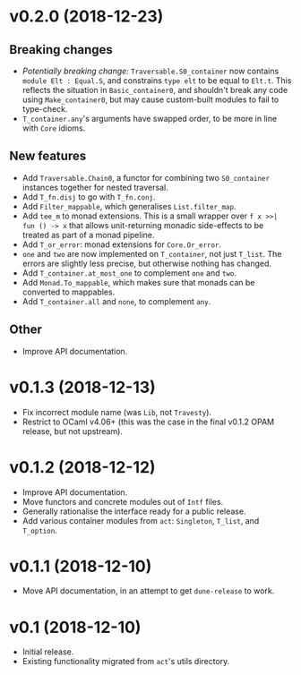 # v0.2.0 (2018-12-23)

## Breaking changes

- _Potentially breaking change:_ `Traversable.S0_container` now
  contains `module Elt : Equal.S`, and constrains `type elt` to be
  equal to `Elt.t`.  This reflects the situation in
  `Basic_container0`, and shouldn't break any code using
  `Make_container0`, but may cause custom-built modules to fail to
  type-check.
- `T_container.any`'s arguments have swapped order, to be more
  in line with `Core` idioms.

## New features

- Add `Traversable.Chain0`, a functor for combining two
  `S0_container` instances together for nested traversal.
- Add `T_fn.disj` to go with `T_fn.conj`.
- Add `Filter_mappable`, which generalises `List.filter_map`.
- Add `tee_m` to monad extensions.  This is a small wrapper over
  `f x >>| fun () -> x` that allows unit-returning monadic
  side-effects to be treated as part of a monad pipeline.
- Add `T_or_error`: monad extensions for `Core.Or_error`.
- `one` and `two` are now implemented on `T_container`, not just
  `T_list`.  The errors are slightly less precise, but otherwise
  nothing has changed.
- Add `T_container.at_most_one` to complement `one` and `two`.
- Add `Monad.To_mappable`, which makes sure that monads can be
  converted to mappables.
- Add `T_container.all` and `none`, to complement `any`.

## Other

- Improve API documentation.

# v0.1.3 (2018-12-13)

- Fix incorrect module name (was `Lib`, not `Travesty`).
- Restrict to OCaml v4.06+ (this was the case in the final v0.1.2
  OPAM release, but not upstream).

# v0.1.2 (2018-12-12)

- Improve API documentation.
- Move functors and concrete modules out of `Intf` files.
- Generally rationalise the interface ready for a public release.
- Add various container modules from `act`: `Singleton`, `T_list`, and
  `T_option`.

# v0.1.1 (2018-12-10)

- Move API documentation, in an attempt to get `dune-release` to work.

# v0.1 (2018-12-10)

- Initial release.
- Existing functionality migrated from `act`'s utils directory.
